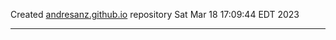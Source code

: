 Created [andresanz.github.io](https://andresanz.github.io) repository Sat Mar 18 17:09:44 EDT 2023

---

